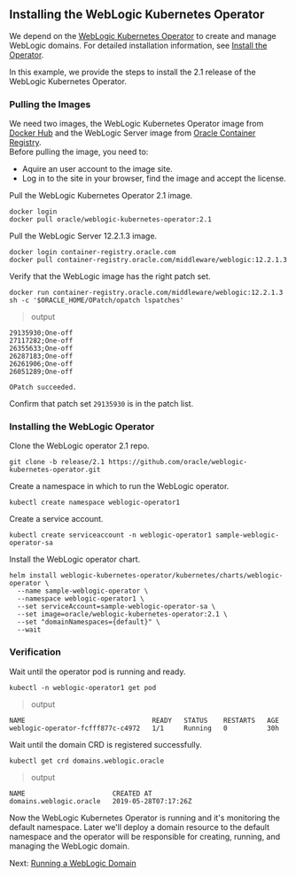 ## Installing the WebLogic Kubernetes Operator
We depend on the [WebLogic Kubernetes Operator](https://github.com/oracle/weblogic-kubernetes-operator) to create and manage WebLogic domains. For detailed installation information, see [Install the Operator](https://oracle.github.io/weblogic-kubernetes-operator/userguide/managing-operators/installation/).

In this example, we provide the steps to install the 2.1 release of the WebLogic Kubernetes Operator.

### Pulling the Images
We need two images, the WebLogic Kubernetes Operator image from [Docker Hub](https://hub.docker.com) and the WebLogic Server image from [Oracle Container Registry](https://container-registry.oracle.com).  
Before pulling the image, you need to:
- Aquire an user account to the image site.
- Log in to the site in your browser, find the image and accept the license.

Pull the WebLogic Kubernetes Operator 2.1 image.
```
docker login
docker pull oracle/weblogic-kubernetes-operator:2.1
```
Pull the WebLogic Server 12.2.1.3 image.
```
docker login container-registry.oracle.com
docker pull container-registry.oracle.com/middleware/weblogic:12.2.1.3
```

Verify that the WebLogic image has the right patch set.
```
docker run container-registry.oracle.com/middleware/weblogic:12.2.1.3  sh -c '$ORACLE_HOME/OPatch/opatch lspatches'
```
> output
```
29135930;One-off
27117282;One-off
26355633;One-off
26287183;One-off
26261906;One-off
26051289;One-off

OPatch succeeded.
```
Confirm that patch set `29135930` is in the patch list.

### Installing the WebLogic Operator

Clone the WebLogic operator 2.1 repo.
```
git clone -b release/2.1 https://github.com/oracle/weblogic-kubernetes-operator.git
```
Create a namespace in which to run the WebLogic operator.
```
kubectl create namespace weblogic-operator1
```
Create a service account.
```
kubectl create serviceaccount -n weblogic-operator1 sample-weblogic-operator-sa
```
Install the WebLogic operator chart.
```
helm install weblogic-kubernetes-operator/kubernetes/charts/weblogic-operator \
  --name sample-weblogic-operator \
  --namespace weblogic-operator1 \
  --set serviceAccount=sample-weblogic-operator-sa \
  --set image=oracle/weblogic-kubernetes-operator:2.1 \
  --set "domainNamespaces={default}" \
  --wait
```

### Verification
Wait until the operator pod is running and ready.
```
kubectl -n weblogic-operator1 get pod
```
> output
```
NAME                                READY   STATUS    RESTARTS   AGE
weblogic-operator-fcfff877c-c4972   1/1     Running   0          30h
```
Wait until the domain CRD is registered successfully.
```
kubectl get crd domains.weblogic.oracle
```
> output
```
NAME                      CREATED AT
domains.weblogic.oracle   2019-05-28T07:17:26Z
```

Now the WebLogic Kubernetes Operator is running and it's monitoring the default namespace. Later we'll deploy a domain resource to the default namespace and the operator will be responsible for creating, running, and managing the WebLogic domain.

Next: [Running a WebLogic Domain](04-wls-domain.md)
